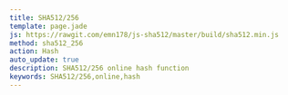 ```yaml
---
title: SHA512/256
template: page.jade
js: https://rawgit.com/emn178/js-sha512/master/build/sha512.min.js
method: sha512_256
action: Hash
auto_update: true
description: SHA512/256 online hash function
keywords: SHA512/256,online,hash
---
```

